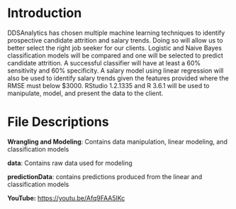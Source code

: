 # Introduction

DDSAnalytics has chosen multiple machine learning techniques to identify prospective candidate attrition and salary trends.  Doing so will allow us to better select the right job seeker for our clients.  Logistic and Naive Bayes classification models will be compared and one will be selected to predict candidate attrition.  A successful classifier will have at least a 60% sensitivity and 60% specificity.  A salary model using linear regression will also be used to identify salary trends given the features provided where the RMSE must below $3000.  RStudio 1.2.1335 and R 3.6.1 will be used to manipulate, model, and present the data to the client.

# File Descriptions

**Wrangling and Modeling**: Contains data manipulation, linear modeling, and classification models

**data**: Contains raw data used for modeling 

**predictionData**: contains predictions produced from the linear and classification models 

**YouTube:** https://youtu.be/Afq9FAA5lKc
